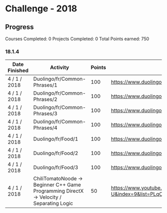 # Challenge - 2018

## Progress

Courses Completed: 0
Projects Completed: 0
Total Points earned: 750

### 18.1.4
| Date Finished | Activity | Points | Links |
| ------------- | -------- | ------ | ----- |
| 4 / 1 / 2018 | Duolingo/fr/Common-Phrases/1 | 100 | https://www.duolingo.com/skill/fr/Common-Phrases |
| 4 / 1 / 2018 | Duolingo/fr/Common-Phrases/2 | 100 | https://www.duolingo.com/skill/fr/Common-Phrases |
| 4 / 1 / 2018 | Duolingo/fr/Common-Phrases/3 | 100 | https://www.duolingo.com/skill/fr/Common-Phrases |
| 4 / 1 / 2018 | Duolingo/fr/Common-Phrases/4 | 100 | https://www.duolingo.com/skill/fr/Common-Phrases |
| 4 / 1 / 2018 | Duolingo/fr/Food/1 | 100 | https://www.duolingo.com/skill/fr/Food |
| 4 / 1 / 2018 | Duolingo/fr/Food/2 | 100 | https://www.duolingo.com/skill/fr/Food |
| 4 / 1 / 2018 | Duolingo/fr/Food/3 | 100 | https://www.duolingo.com/skill/fr/Food |
| 4 / 1 / 2018 | ChiliTomatoNoode -> Beginner C++ Game Programming DirectX -> Velocity / Separating Logic | 50 | https://www.youtube.com/watch?v=zG-v7-1FN-U&index=9&list=PLqCJpWy5FohcehaXlCIt8sVBHBFFRVWsx |